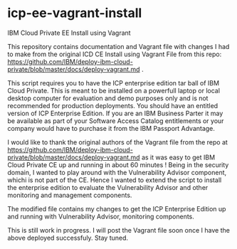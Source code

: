 # icp-ee-vagrant-install
IBM Cloud Private EE Install using Vagrant 

This repository contains documentation and Vagrant file with changes I had to make from the original ICD CE Install using Vagrant File from this repo: https://github.com/IBM/deploy-ibm-cloud-private/blob/master/docs/deploy-vagrant.md . 

This script requires you to have the ICP enterprise edition tar ball of IBM Cloud Private. This is meant to be installed on a powerfull laptop or local desktop computer for evaluation and demo purposes only and is not recommended for production deployments. You should have an entitled version of ICP Enterprise Edition. If you are an IBM Business Parter it may be available as part of your Software Access Catalog entitlements or your company would have to purchase it from the IBM Passport Advantage.

I would like to thank the original authors of the Vagrant file from the repo at https://github.com/IBM/deploy-ibm-cloud-private/blob/master/docs/deploy-vagrant.md as it was easy to get IBM Cloud Private CE up and running in about 60 minutes !  Being in the security domain, I wanted to play around with the Vulnerability Advisor component, whichi is not part of the CE. Hence I wanted to extend the script to install the enterprise edition to evaluate the Vulnerability Advisor and other monitoring and management components.

The modified file contains my changes to get the ICP Enterprise Edition up and running with Vulnerability Advisor, monitoring components. 

This is still work in progress. I will post the Vagrant file soon once I have the above deployed successfuly. Stay tuned.
